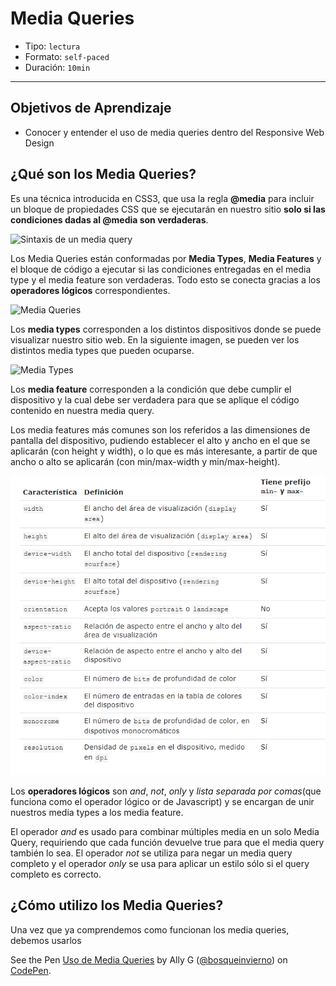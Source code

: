 # Media Queries

- Tipo: `lectura`
- Formato: `self-paced`
- Duración: `10min`

***

## Objetivos de Aprendizaje

- Conocer y entender el uso de media queries dentro del Responsive Web Design


## ¿Qué son los Media Queries?

Es una técnica introducida en CSS3, que usa la regla **@media** para incluir un bloque de propiedades CSS que se ejecutarán en nuestro sitio **solo si las condiciones dadas al @media son verdaderas**.

![Sintaxis de un media query](http://ptgmedia.pearsoncmg.com/images/chap4_9780321888938/elementLinks/0429b.jpg "Sintaxis de un media query")

Los Media Queries están conformadas por 
**Media Types**, **Media Features** y el bloque de código a ejecutar si las condiciones entregadas en el media type y el media feature son verdaderas. Todo esto se conecta gracias a los **operadores lógicos** correspondientes.

![Media Queries](https://internetingishard.com/html-and-css/responsive-design/media-query-terms-137d06.png)

Los **media types** corresponden a los distintos dispositivos donde se puede visualizar nuestro sitio web. En la siguiente imagen, se pueden ver los distintos media types que pueden ocuparse.

![Media Types](https://cdn-images-1.medium.com/max/800/1*5hk74pisbfEcsujBYEa1Mw.png)

Los **media feature** corresponden a la condición que debe cumplir el dispositivo y la cual debe ser verdadera para que se aplique el código contenido en nuestra media query.


Los media features más comunes son los referidos a las dimensiones de pantalla del dispositivo, pudiendo establecer el alto y ancho en el que se aplicarán (con height y width), o lo que es más interesante, a partir de que ancho o alto se aplicarán (con min/max-width y min/max-height). 


![Media Feature](media_feature.png)

Los **operadores lógicos** son *and*, *not*, 
*only* y *lista separada por comas*(que funciona como el operador lógico or de Javascript) y se encargan de unir nuestros media types a los media feature.

El operador *and* es usado para combinar múltiples media en un solo Media Query, requiriendo que cada función devuelve true para que el media query también lo sea. El operador *not* se utiliza para negar un media query completo y el operador *only* se usa para aplicar un estilo sólo si el query completo es correcto.

## ¿Cómo utilizo los Media Queries?

Una vez que ya comprendemos como funcionan los media queries, debemos usarlos


<p data-height="265" data-theme-id="0" data-slug-hash="wevWQV" data-default-tab="html,result" data-user="bosqueinvierno" data-embed-version="2" data-pen-title="Uso de Media Queries" class="codepen">See the Pen <a href="https://codepen.io/bosqueinvierno/pen/wevWQV/">Uso de Media Queries</a> by Ally G (<a href="https://codepen.io/bosqueinvierno">@bosqueinvierno</a>) on <a href="https://codepen.io">CodePen</a>.</p>
<script async src="https://production-assets.codepen.io/assets/embed/ei.js"></script>

